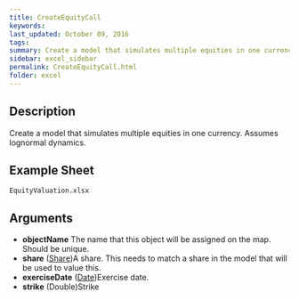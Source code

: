 ```yaml
---
title: CreateEquityCall
keywords:
last_updated: October 09, 2016
tags:
summary: Create a model that simulates multiple equities in one currency.
sidebar: excel_sidebar
permalink: CreateEquityCall.html
folder: excel
---
```


## Description
Create a model that simulates multiple equities in one currency.  Assumes lognormal dynamics.

<!--HUMAN EDIT START-->

<!--## Details-->

<!--HUMAN EDIT END-->

## Example Sheet

    EquityValuation.xlsx

## Arguments

* **objectName** The name that this object will be assigned on the map. Should be unique.
* **share** ([Share](Share.html))A share.  This needs to match a share in the model that will be used to value this.
* **exerciseDate** ([Date](Date.html))Exercise date.
* **strike** (Double)Strike

<!--HUMAN EDIT START-->

<!--## Validation-->

<!--HUMAN EDIT END-->

